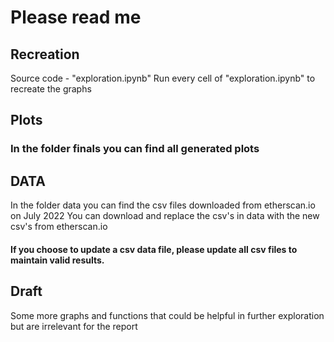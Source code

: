 # Please read me
## Recreation
Source code - "exploration.ipynb"
Run every cell of "exploration.ipynb" to recreate the graphs
## Plots
### In the folder finals you can find all generated plots
## DATA 
In the folder data you can find the csv files downloaded from etherscan.io on July 2022
You can download and replace the csv's in data with the new csv's from etherscan.io
#### If you choose to update a csv data file, please update all csv files to maintain valid results.
## Draft

Some more graphs and functions that could be helpful in further exploration but are irrelevant for the report
